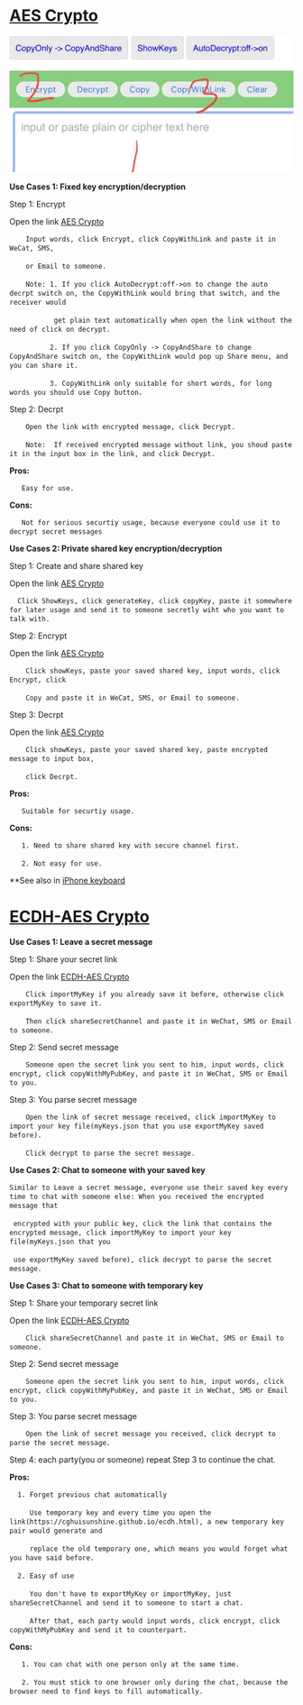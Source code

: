 # [AES Crypto](https://cghuisunshine.github.io/aes.html)  

![Basic Usage](https://github.com/cghuisunshine/cghuisunshine.github.io/blob/main/aes_help.JPG)

**Use Cases 1: Fixed key encryption/decryption**

Step 1: Encrypt 
   
Open the link [AES Crypto](https://cghuisunshine.github.io/aes.html)

        Input words, click Encrypt, click CopyWithLink and paste it in WeCat, SMS, 
        
        or Email to someone. 
        
        Note: 1. If you click AutoDecrypt:off->on to change the auto decrpt switch on, the CopyWithLink would bring that switch, and the receiver would
        
               get plain text automatically when open the link without the need of click on decrypt.
              
              2. If you click CopyOnly -> CopyAndShare to change CopyAndShare switch on, the CopyWithLink would pop up Share menu, and you can share it.
              
              3. CopyWithLink only suitable for short words, for long words you should use Copy button.
        
Step 2: Decrpt
        
        Open the link with encrypted message, click Decrypt.
        
        Note:  If received encrypted message without link, you shoud paste it in the input box in the link, and click Decrypt.
        
   **Pros:**
   
       Easy for use.
   
   **Cons:**
   
       Not for serious securtiy usage, because everyone could use it to decrypt secret messages
       
**Use Cases 2: Private shared key encryption/decryption**
 
Step 1: Create and share shared key
   
   Open the link [AES Crypto](https://cghuisunshine.github.io/aes.html)
 
      Click ShowKeys, click generateKey, click copyKey, paste it somewhere for later usage and send it to someone secretly wiht who you want to talk with.
 
Step 2: Encrypt 
   
   Open the link [AES Crypto](https://cghuisunshine.github.io/aes.html)
   
        Click showKeys, paste your saved shared key, input words, click Encrypt, click 
        
        Copy and paste it in WeCat, SMS, or Email to someone. 
        
Step 3: Decrpt
   
   Open the link [AES Crypto](https://cghuisunshine.github.io/aes.html)
        
        Click showKeys, paste your saved shared key, paste encrypted message to input box, 
        
        click Decrpt. 
        
   **Pros:**
    
       Suitable for securtiy usage.
    
   **Cons:**
    
       1. Need to share shared key with secure channel first.
       
       2. Not easy for use.
 
**See also in [iPhone keyboard](https://apps.apple.com/us/app/utikeyboard/id1613056608)
         
    
        
        
        
        


# [ECDH-AES Crypto](https://cghuisunshine.github.io/ecdh.html)


**Use Cases 1: Leave a secret message**

   Step 1: Share your secret link
   
   Open the link [ECDH-AES Crypto](https://cghuisunshine.github.io/ecdh.html) 
   
        Click importMyKey if you already save it before, otherwise click exportMyKey to save it.
        
        Then click shareSecretChannel and paste it in WeChat, SMS or Email to someone. 
      
   Step 2: Send secret message 
   
        Someone open the secret link you sent to him, input words, click encrypt, click copyWithMyPubKey, and paste it in WeChat, SMS or Email to you.
        
   Step 3: You parse secret message
   
        Open the link of secret message received, click importMyKey to import your key file(myKeys.json that you use exportMyKey saved before).
        
        Click decrypt to parse the secret message.
         
**Use Cases 2: Chat to someone with your saved key**

    Similar to Leave a secret message, everyone use their saved key every time to chat with someone else: When you received the encrypted message that 
    
     encrypted with your public key, click the link that contains the encrypted message, click importMyKey to import your key file(myKeys.json that you 
     
     use exportMyKey saved before), click decrypt to parse the secret message.  



**Use Cases 3: Chat to someone with temporary key**

   Step 1: Share your temporary secret link
   
   Open the link [ECDH-AES Crypto](https://cghuisunshine.github.io/ecdh.html)
   
        Click shareSecretChannel and paste it in WeChat, SMS or Email to someone. 
        
   Step 2: Send secret message 
   
        Someone open the secret link you sent to him, input words, click encrypt, click copyWithMyPubKey, and paste it in WeChat, SMS or Email to you.
        
   Step 3: You parse secret message
   
        Open the link of secret message you received, click decrypt to parse the secret message.
        
   Step 4: each party(you or someone) repeat Step 3 to continue the chat.
   
   
   **Pros:**
   
      1. Forget previous chat automatically
      
         Use temporary key and every time you open the link(https://cghuisunshine.github.io/ecdh.html), a new temporary key pair would generate and 
         
         replace the old temporary one, which means you would forget what you have said before.
       
      2. Easy of use
      
         You don't have to exportMyKey or importMyKey, just shareSecretChannel and send it to someone to start a chat.
         
         After that, each party would input words, click encrypt, click copyWithMyPubKey and send it to counterpart.
         
   **Cons:**
    
       1. You can chat with one person only at the same time.
       
       2. You must stick to one browser only during the chat, because the browser need to find keys to fill automatically.
       
